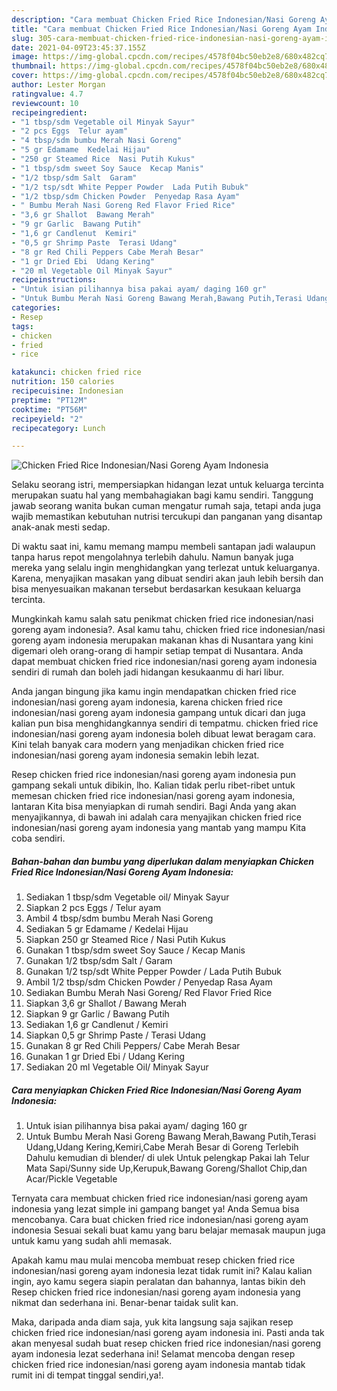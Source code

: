```yaml
---
description: "Cara membuat Chicken Fried Rice Indonesian/Nasi Goreng Ayam Indonesia yang lezat Untuk Jualan"
title: "Cara membuat Chicken Fried Rice Indonesian/Nasi Goreng Ayam Indonesia yang lezat Untuk Jualan"
slug: 305-cara-membuat-chicken-fried-rice-indonesian-nasi-goreng-ayam-indonesia-yang-lezat-untuk-jualan
date: 2021-04-09T23:45:37.155Z
image: https://img-global.cpcdn.com/recipes/4578f04bc50eb2e8/680x482cq70/chicken-fried-rice-indonesiannasi-goreng-ayam-indonesia-foto-resep-utama.jpg
thumbnail: https://img-global.cpcdn.com/recipes/4578f04bc50eb2e8/680x482cq70/chicken-fried-rice-indonesiannasi-goreng-ayam-indonesia-foto-resep-utama.jpg
cover: https://img-global.cpcdn.com/recipes/4578f04bc50eb2e8/680x482cq70/chicken-fried-rice-indonesiannasi-goreng-ayam-indonesia-foto-resep-utama.jpg
author: Lester Morgan
ratingvalue: 4.7
reviewcount: 10
recipeingredient:
- "1 tbsp/sdm Vegetable oil Minyak Sayur"
- "2 pcs Eggs  Telur ayam"
- "4 tbsp/sdm bumbu Merah Nasi Goreng"
- "5 gr Edamame  Kedelai Hijau"
- "250 gr Steamed Rice  Nasi Putih Kukus"
- "1 tbsp/sdm sweet Soy Sauce  Kecap Manis"
- "1/2 tbsp/sdm Salt  Garam"
- "1/2 tsp/sdt White Pepper Powder  Lada Putih Bubuk"
- "1/2 tbsp/sdm Chicken Powder  Penyedap Rasa Ayam"
- " Bumbu Merah Nasi Goreng Red Flavor Fried Rice"
- "3,6 gr Shallot  Bawang Merah"
- "9 gr Garlic  Bawang Putih"
- "1,6 gr Candlenut  Kemiri"
- "0,5 gr Shrimp Paste  Terasi Udang"
- "8 gr Red Chili Peppers Cabe Merah Besar"
- "1 gr Dried Ebi  Udang Kering"
- "20 ml Vegetable Oil Minyak Sayur"
recipeinstructions:
- "Untuk isian pilihannya bisa pakai ayam/ daging 160 gr"
- "Untuk Bumbu Merah Nasi Goreng Bawang Merah,Bawang Putih,Terasi Udang,Udang Kering,Kemiri,Cabe Merah Besar di Goreng Terlebih Dahulu kemudian di blender/ di ulek Untuk pelengkap Pakai lah Telur Mata Sapi/Sunny side Up,Kerupuk,Bawang Goreng/Shallot Chip,dan Acar/Pickle Vegetable"
categories:
- Resep
tags:
- chicken
- fried
- rice

katakunci: chicken fried rice 
nutrition: 150 calories
recipecuisine: Indonesian
preptime: "PT12M"
cooktime: "PT56M"
recipeyield: "2"
recipecategory: Lunch

---
```



![Chicken Fried Rice Indonesian/Nasi Goreng Ayam Indonesia](https://img-global.cpcdn.com/recipes/4578f04bc50eb2e8/680x482cq70/chicken-fried-rice-indonesiannasi-goreng-ayam-indonesia-foto-resep-utama.jpg)

Selaku seorang istri, mempersiapkan hidangan lezat untuk keluarga tercinta merupakan suatu hal yang membahagiakan bagi kamu sendiri. Tanggung jawab seorang  wanita bukan cuman mengatur rumah saja, tetapi anda juga wajib memastikan kebutuhan nutrisi tercukupi dan panganan yang disantap anak-anak mesti sedap.

Di waktu  saat ini, kamu memang mampu membeli santapan jadi walaupun tanpa harus repot mengolahnya terlebih dahulu. Namun banyak juga mereka yang selalu ingin menghidangkan yang terlezat untuk keluarganya. Karena, menyajikan masakan yang dibuat sendiri akan jauh lebih bersih dan bisa menyesuaikan makanan tersebut berdasarkan kesukaan keluarga tercinta. 



Mungkinkah kamu salah satu penikmat chicken fried rice indonesian/nasi goreng ayam indonesia?. Asal kamu tahu, chicken fried rice indonesian/nasi goreng ayam indonesia merupakan makanan khas di Nusantara yang kini digemari oleh orang-orang di hampir setiap tempat di Nusantara. Anda dapat membuat chicken fried rice indonesian/nasi goreng ayam indonesia sendiri di rumah dan boleh jadi hidangan kesukaanmu di hari libur.

Anda jangan bingung jika kamu ingin mendapatkan chicken fried rice indonesian/nasi goreng ayam indonesia, karena chicken fried rice indonesian/nasi goreng ayam indonesia gampang untuk dicari dan juga kalian pun bisa menghidangkannya sendiri di tempatmu. chicken fried rice indonesian/nasi goreng ayam indonesia boleh dibuat lewat beragam cara. Kini telah banyak cara modern yang menjadikan chicken fried rice indonesian/nasi goreng ayam indonesia semakin lebih lezat.

Resep chicken fried rice indonesian/nasi goreng ayam indonesia pun gampang sekali untuk dibikin, lho. Kalian tidak perlu ribet-ribet untuk memesan chicken fried rice indonesian/nasi goreng ayam indonesia, lantaran Kita bisa menyiapkan di rumah sendiri. Bagi Anda yang akan menyajikannya, di bawah ini adalah cara menyajikan chicken fried rice indonesian/nasi goreng ayam indonesia yang mantab yang mampu Kita coba sendiri.

<!--inarticleads1-->

##### Bahan-bahan dan bumbu yang diperlukan dalam menyiapkan Chicken Fried Rice Indonesian/Nasi Goreng Ayam Indonesia:

1. Sediakan 1 tbsp/sdm Vegetable oil/ Minyak Sayur
1. Siapkan 2 pcs Eggs / Telur ayam
1. Ambil 4 tbsp/sdm bumbu Merah Nasi Goreng
1. Sediakan 5 gr Edamame / Kedelai Hijau
1. Siapkan 250 gr Steamed Rice / Nasi Putih Kukus
1. Gunakan 1 tbsp/sdm sweet Soy Sauce / Kecap Manis
1. Gunakan 1/2 tbsp/sdm Salt / Garam
1. Gunakan 1/2 tsp/sdt White Pepper Powder / Lada Putih Bubuk
1. Ambil 1/2 tbsp/sdm Chicken Powder / Penyedap Rasa Ayam
1. Sediakan  Bumbu Merah Nasi Goreng/ Red Flavor Fried Rice
1. Siapkan 3,6 gr Shallot / Bawang Merah
1. Siapkan 9 gr Garlic / Bawang Putih
1. Sediakan 1,6 gr Candlenut / Kemiri
1. Siapkan 0,5 gr Shrimp Paste / Terasi Udang
1. Gunakan 8 gr Red Chili Peppers/ Cabe Merah Besar
1. Gunakan 1 gr Dried Ebi / Udang Kering
1. Sediakan 20 ml Vegetable Oil/ Minyak Sayur




<!--inarticleads2-->

##### Cara menyiapkan Chicken Fried Rice Indonesian/Nasi Goreng Ayam Indonesia:

1. Untuk isian pilihannya bisa pakai ayam/ daging 160 gr
1. Untuk Bumbu Merah Nasi Goreng Bawang Merah,Bawang Putih,Terasi Udang,Udang Kering,Kemiri,Cabe Merah Besar di Goreng Terlebih Dahulu kemudian di blender/ di ulek Untuk pelengkap Pakai lah Telur Mata Sapi/Sunny side Up,Kerupuk,Bawang Goreng/Shallot Chip,dan Acar/Pickle Vegetable




Ternyata cara membuat chicken fried rice indonesian/nasi goreng ayam indonesia yang lezat simple ini gampang banget ya! Anda Semua bisa mencobanya. Cara buat chicken fried rice indonesian/nasi goreng ayam indonesia Sesuai sekali buat kamu yang baru belajar memasak maupun juga untuk kamu yang sudah ahli memasak.

Apakah kamu mau mulai mencoba membuat resep chicken fried rice indonesian/nasi goreng ayam indonesia lezat tidak rumit ini? Kalau kalian ingin, ayo kamu segera siapin peralatan dan bahannya, lantas bikin deh Resep chicken fried rice indonesian/nasi goreng ayam indonesia yang nikmat dan sederhana ini. Benar-benar taidak sulit kan. 

Maka, daripada anda diam saja, yuk kita langsung saja sajikan resep chicken fried rice indonesian/nasi goreng ayam indonesia ini. Pasti anda tak akan menyesal sudah buat resep chicken fried rice indonesian/nasi goreng ayam indonesia lezat sederhana ini! Selamat mencoba dengan resep chicken fried rice indonesian/nasi goreng ayam indonesia mantab tidak rumit ini di tempat tinggal sendiri,ya!.

